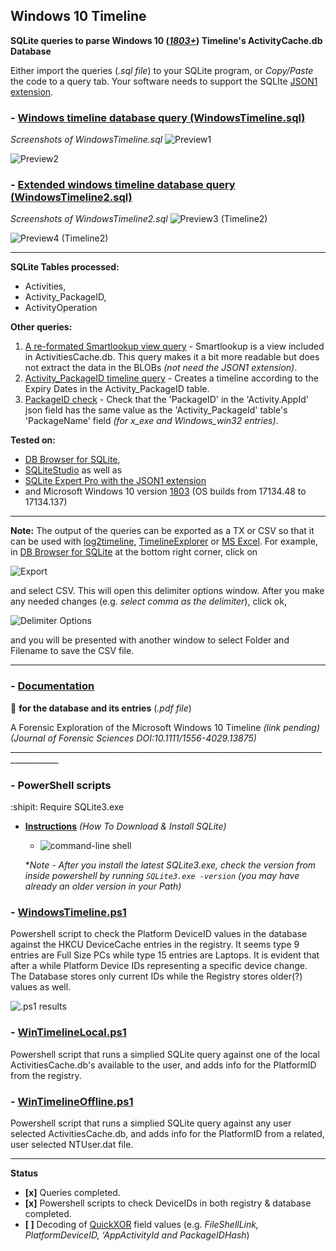 <!-- saved from url=(0045) https://kacos2000.github.io/WindowsTimeline/ --> 
<!-- https://guides.github.com/features/mastering-markdown/ --> 

## Windows 10 Timeline ## 

**SQLite queries to parse Windows 10 (*[1803+](https://support.microsoft.com/en-us/help/4099479/windows-10-update-history?ocid=update_setting_client)*) Timeline's ActivityCache.db Database**

Either import the queries (*.sql file*) to your SQLite program, or *Copy/Paste* the code to a query tab.
Your software needs to support the SQLIte [JSON1 extension](https://www.sqlite.org/json1.html).

### - [Windows timeline database query (WindowsTimeline.sql)](WindowsTimeline.sql) ###

  *Screenshots of WindowsTimeline.sql*
  ![Preview1](https://raw.githubusercontent.com/kacos2000/WindowsTimeline/master/T1.JPG)


  ![Preview2](https://raw.githubusercontent.com/kacos2000/WindowsTimeline/master/T1a.JPG)

### - [Extended windows timeline database query (WindowsTimeline2.sql)](WindowsTimeline2.sql) ###

  *Screenshots of WindowsTimeline2.sql*
  ![Preview3 (Timeline2)](https://raw.githubusercontent.com/kacos2000/WindowsTimeline/master/T2.JPG)


  ![Preview4 (Timeline2)](https://raw.githubusercontent.com/kacos2000/WindowsTimeline/master/T2a.JPG)
  
___________________________________________________________________________________________  

**SQLite Tables processed:**

- Activities,
- Activity_PackageID,
- ActivityOperation

**Other queries:**

1. [A re-formated Smartlookup view query](SmartLookup.sql) - Smartlookup is a view included in ActivitiesCache.db. This query makes it a bit more readable but does not extract the data in the BLOBs *(not need the JSON1 extension)*. 
2. [Activity_PackageID timeline query](Activity_PackageID_Timeline.sql) - Creates a timeline according to the Expiry Dates in the Activity_PackageID table.
3. [PackageID check](PackageID.sql) - Check that the 'PackageID' in the 'Activity.AppId' json field has the same value as the 'Activity_PackageId' table's 'PackageName' field *(for x_exe and Windows_win32 entries)*.

**Tested on:**
- [DB Browser for SQLite](http://sqlitebrowser.org/),
- [SQLiteStudio](https://sqlitestudio.pl/index.rvt) as well as
- [SQLite Expert Pro with the JSON1 extension](http://www.sqliteexpert.com/extensions/)
- and Microsoft Windows 10 version [1803](https://support.microsoft.com/en-us/help/4099479/windows-10-update-history?ocid=update_setting_client) (OS builds from 17134.48 to 17134.137)
___________________________________________________________________________________________

  **Note:**  The output of the queries can be exported as a TX or CSV so that it can be used with [log2timeline](https://github.com/log2timeline/plaso/wiki/Windows-Packaged-Release), [TimelineExplorer](https://ericzimmerman.github.io/Software/TimelineExplorer.zip) or [MS Excel](https://products.office.com/en-ca/excel). For example, in [DB Browser for SQLite](http://sqlitebrowser.org/) at the bottom right corner, click on

  ![Export](https://raw.githubusercontent.com/kacos2000/WindowsTimeline/master/e1.JPG) 

  and select CSV. This will open this delimiter options window. After you make any needed changes (e.g. *select comma as the delimiter*), click ok, 

  ![Delimiter Options](https://raw.githubusercontent.com/kacos2000/WindowsTimeline/master/e2.JPG)

  and you will be presented with another window to select Folder and Filename to save the CSV file.
 __________________________________________________________________________________________

###  - [Documentation](WindowsTimeline.pdf) ###
   :notebook: **for the database and its entries** (*.pdf file*)
   
   A Forensic Exploration of the Microsoft Windows 10 Timeline *(link pending)*<br>
    *(Journal of Forensic Sciences DOI:10.1111/1556-4029.13875)*<br>
     __________________________________________________________________________________________
###  - PowerShell scripts ###
   
   :shipit: Require SQLite3.exe 
   * **[Instructions](http://www.sqlitetutorial.net/download-install-sqlite/)** *(How To Download & Install SQLite)*
       * ![command-line shell](http://www.sqlitetutorial.net/wp-content/uploads/2018/04/SQLite3-Help-command.png)
       
       **Note* *- After you install the latest SQLite3.exe, check the version from inside powershell
      by running `SQLite3.exe -version` (you may have already an older version in your Path)*
      
  ### - **[WindowsTimeline.ps1](https://github.com/kacos2000/WindowsTimeline/blob/master/WindowsTimeline.ps1)** ### 
  Powershell script to check the Platform DeviceID values in the database against the HKCU DeviceCache entries in the registry. It seems type 9 entries are Full Size PCs while type 15 entries are Laptops. It is evident that after a while Platform Device IDs representing a specific device change. The Database stores only current IDs while the Registry stores older(?) values as well. 
   
   ![.ps1 results](https://raw.githubusercontent.com/kacos2000/WindowsTimeline/master/WT.JPG) 
      
   ### - **[WinTimelineLocal.ps1](https://github.com/kacos2000/WindowsTimeline/blob/master/WinTimelineLocal.ps1)** ###
   Powershell script that runs a simplied SQLite query against one of the local ActivitiesCache.db's available to the user, and adds info for the PlatformID from the registry. 
   ### - **[WinTimelineOffline.ps1](https://github.com/kacos2000/WindowsTimeline/blob/master/WinTimelineOffline.ps1)** ###
   Powershell script that runs a simplied SQLite query against any user selected ActivitiesCache.db, and adds info for the PlatformID from a related, user selected NTUser.dat file. 
 __________________________________________________________________________________________


**Status**
- **[x]** Queries completed.
- **[x]** Powershell scripts to check DeviceIDs in both registry & database completed.
- **[ ]** Decoding of [QuickXOR](https://github.com/microsoftgraph/microsoft-graph-docs/blob/master/api-reference/v1.0/resources/hashes.md) field values (e.g. *FileShellLink, PlatformDeviceID, ‘AppActivityId and PackageIDHash*)

